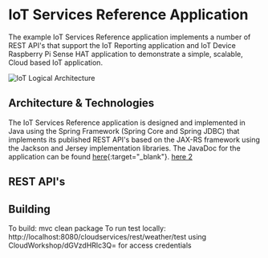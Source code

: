 **IoT Services Reference Application**
==================
The example IoT Services Reference application implements a number of REST API's that support the IoT Reporting application and IoT Device Raspberry Pi Sense HAT application to demonstrate a simple, scalable, Cloud based IoT application.

![IoT Logical Architecture](https://github.com/markreha/cloudworkshop/blob/master/sdk/docs/architecture/images/iotservices.png)

Architecture & Technologies
--------
 The IoT Services Reference application is designed and implemented in Java using the Spring Framework (Spring Core and Spring JDBC) that implements its published REST API's based on the JAX-RS framework using the Jackson and Jersey implementation libraries. The JavaDoc for the application can be found [here](http://htmlpreview.github.com/?https://github.com/markreha/cloudworkshop/blob/master/sdk/docs/javadoc/index.html){:target="_blank"}. <a target="_blank" href="http://htmlpreview.github.com/?https://github.com/markreha/cloudworkshop/blob/master/sdk/docs/javadoc/index.html">here 2</a>
 
REST API's
--------

Building
--------
To build: mvc clean package
To run test locally: http://localhost:8080/cloudservices/rest/weather/test using CloudWorkshop/dGVzdHRlc3Q= for access credentials

